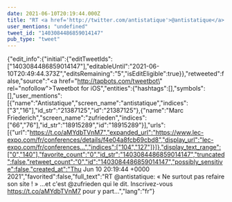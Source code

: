 ```yaml
---
date: 2021-06-10T20:19:44.000Z
title: "RT <a href='http://twitter.com/antistatique'>@antistatique</a>: « Ne surtout pas refaire son site ! » …et c'est <a href='http://twitter.com/zufrieden'>@zufrieden</a> qui le dit. Inscrivez-vous https://t.co/aMYdbTVnM7 pour y part…″"
user_mentions: "undefined"
tweet_id: "1403084486859014147"
pub_type: "tweet"
---
```

{"edit_info":{"initial":{"editTweetIds":["1403084486859014147"],"editableUntil":"2021-06-10T20:49:44.373Z","editsRemaining":"5","isEditEligible":true}},"retweeted":false,"source":"<a href=\"http://tapbots.com/tweetbot\" rel=\"nofollow\">Tweetbot for iΟS</a>","entities":{"hashtags":[],"symbols":[],"user_mentions":[{"name":"Antistatique","screen_name":"antistatique","indices":["3","16"],"id_str":"21387125","id":"21387125"},{"name":"Marc Friederich","screen_name":"zufrieden","indices":["66","76"],"id_str":"18915289","id":"18915289"}],"urls":[{"url":"https://t.co/aMYdbTVnM7","expanded_url":"https://www.lec-expo.com/fr/conferences/details/f4e04a8fcb69cbd8","display_url":"lec-expo.com/fr/conferences…","indices":["104","127"]}]},"display_text_range":["0","140"],"favorite_count":"0","id_str":"1403084486859014147","truncated":false,"retweet_count":"0","id":"1403084486859014147","possibly_sensitive":false,"created_at":"Thu Jun 10 20:19:44 +0000 2021","favorited":false,"full_text":"RT @antistatique: « Ne surtout pas refaire son site ! » …et c'est @zufrieden qui le dit. Inscrivez-vous https://t.co/aMYdbTVnM7 pour y part…","lang":"fr"}
